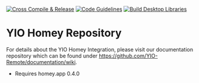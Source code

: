 [![Cross Compile & Release](https://github.com/YIO-Remote/integration.homey/workflows/Cross%20Compile%20&%20Release/badge.svg)](https://github.com/YIO-Remote/integration.homey/actions?query=workflow%3A%22Cross+Compile+%26+Release%22)
[![Code Guidelines](https://github.com/YIO-Remote/integration.homey/workflows/Code%20Guidelines/badge.svg)](https://github.com/YIO-Remote/integration.homey/actions?query=workflow%3A%22Code+Guidelines%22)
[![Build Desktop Libraries](https://github.com/YIO-Remote/integration.homey/workflows/Build%20Desktop%20Libraries/badge.svg)](https://github.com/YIO-Remote/integration.homey/actions?query=workflow%3A%22Build+Desktop+Libraries%22)

# YIO Homey Repository

For details about the YIO Homey Integration, please visit our documentation repository which can be found under
<https://github.com/YIO-Remote/documentation/wiki>.

- Requires homey.app 0.4.0

